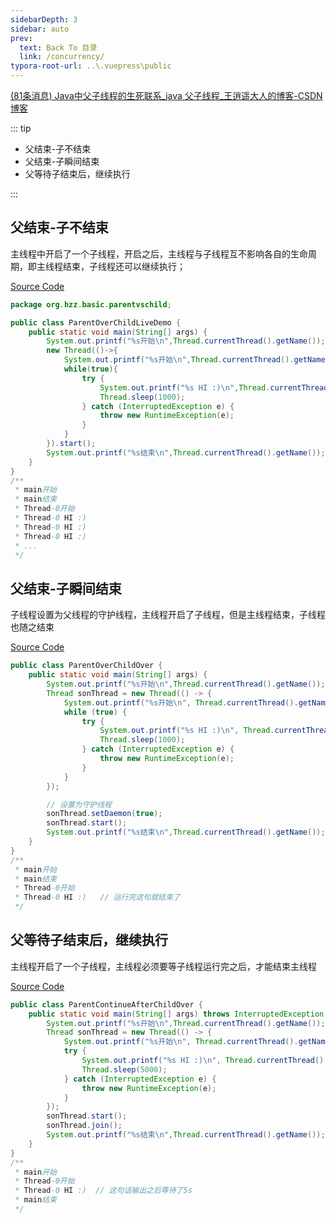 ```yaml
---
sidebarDepth: 3
sidebar: auto
prev:
  text: Back To 目录
  link: /concurrency/
typora-root-url: ..\.vuepress\public
---
```




[(81条消息) Java中父子线程的生死联系_java 父子线程_王逍遥大人的博客-CSDN博客](https://blog.csdn.net/qq_42411214/article/details/107946586)



::: tip

- 父结束-子不结束
- 父结束-子瞬间结束
- 父等待子结束后，继续执行

:::



## 父结束-子不结束

主线程中开启了一个子线程，开启之后，主线程与子线程互不影响各自的生命周期，即主线程结束，子线程还可以继续执行；

[Source Code](https://github.com/Q10Viking/learncode/blob/main/concurrency/src/main/java/org/hzz/basic/parentvschild/ParentOverChildLiveDemo.java)

```java
package org.hzz.basic.parentvschild;

public class ParentOverChildLiveDemo {
    public static void main(String[] args) {
        System.out.printf("%s开始\n",Thread.currentThread().getName());
        new Thread(()->{
            System.out.printf("%s开始\n",Thread.currentThread().getName());
            while(true){
                try {
                    System.out.printf("%s HI :)\n",Thread.currentThread().getName());
                    Thread.sleep(1000);
                } catch (InterruptedException e) {
                    throw new RuntimeException(e);
                }
            }
        }).start();
        System.out.printf("%s结束\n",Thread.currentThread().getName());
    }
}
/**
 * main开始
 * main结束
 * Thread-0开始
 * Thread-0 HI :)
 * Thread-0 HI :)
 * Thread-0 HI :)
 * ...
 */
```



## 父结束-子瞬间结束

子线程设置为父线程的守护线程，主线程开启了子线程，但是主线程结束，子线程也随之结束

[Source Code](https://github.com/Q10Viking/learncode/blob/main/concurrency/src/main/java/org/hzz/basic/parentvschild/ParentOverChildOver.java)

```java
public class ParentOverChildOver {
    public static void main(String[] args) {
        System.out.printf("%s开始\n",Thread.currentThread().getName());
        Thread sonThread = new Thread(() -> {
            System.out.printf("%s开始\n", Thread.currentThread().getName());
            while (true) {
                try {
                    System.out.printf("%s HI :)\n", Thread.currentThread().getName());
                    Thread.sleep(1000);
                } catch (InterruptedException e) {
                    throw new RuntimeException(e);
                }
            }
        });

        // 设置为守护线程
        sonThread.setDaemon(true);
        sonThread.start();
        System.out.printf("%s结束\n",Thread.currentThread().getName());
    }
}
/**
 * main开始
 * main结束
 * Thread-0开始
 * Thread-0 HI :)   // 运行完这句就结束了
 */
```



## 父等待子结束后，继续执行

主线程开启了一个子线程，主线程必须要等子线程运行完之后，才能结束主线程

[Source Code](https://github.com/Q10Viking/learncode/blob/main/concurrency/src/main/java/org/hzz/basic/parentvschild/ParentContinueAfterChildOver.java)

```java
public class ParentContinueAfterChildOver {
    public static void main(String[] args) throws InterruptedException {
        System.out.printf("%s开始\n",Thread.currentThread().getName());
        Thread sonThread = new Thread(() -> {
            System.out.printf("%s开始\n", Thread.currentThread().getName());
            try {
                System.out.printf("%s HI :)\n", Thread.currentThread().getName());
                Thread.sleep(5000);
            } catch (InterruptedException e) {
                throw new RuntimeException(e);
            }
        });
        sonThread.start();
        sonThread.join();
        System.out.printf("%s结束\n",Thread.currentThread().getName());
    }
}
/**
 * main开始
 * Thread-0开始
 * Thread-0 HI :)  // 这句话输出之后等待了5s
 * main结束
 */
```

